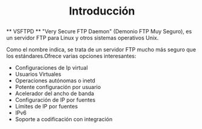  <h1><p align=center> Introducción </p></h1>
** VSFTPD ** "Very Secure FTP Daemon" (Demonio FTP Muy Seguro), es un servidor FTP para Linux y otros sistemas operativos Unix.

Como el nombre indica, se trata de un servidor FTP mucho más seguro que los estándares.Ofrece varias opciones interesantes:
* Configuraciones de Ip virtual
* Usuarios Virtuales
* Operaciones autónomas o inetd
* Potente configuración por usuario
* Acelerador del ancho de banda
* Configuración de IP por fuentes
* Límites de IP por fuentes
* IPv6
* Soporte a codificación con integración
